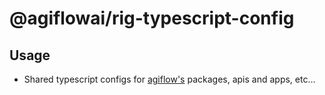 # @agiflowai/rig-typescript-config

## Usage
- Shared typescript configs for [agiflow's](https://agiflow.io) packages, apis and apps, etc...  
